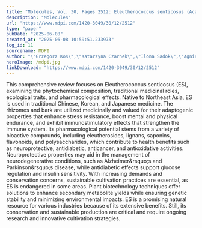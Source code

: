 ```yaml
---
title: "Molecules, Vol. 30, Pages 2512: Eleutherococcus senticosus (Acanthopanax senticosus): An Important Adaptogenic Plant"
description: "Molecules"
url: "https://www.mdpi.com/1420-3049/30/12/2512"
type: "paper"
pubDate: "2025-06-08"
created_at: "2025-06-08 10:59:51.233973"
log_id: 11
sourcename: MDPI
author: "\"Grzegorz Kos\",\"Katarzyna Czarnek\",\"Ilona Sadok\",\"Agnieszka Krzyszczak-Turczyn\",\"Paweł Kubica\",\"Karolina Fila\",\"Gizem Emre\",\"Małgorzata Tatarczak-Michalewska\",\"Małgorzata Latalska\",\"Eliza Blicharska\",\"Daniel Załuski\",\"Nazım Şekeroğlu\",\"Agnieszka Szopa\""
heroImage: /mdpi.jpg
linkDownload: "https://www.mdpi.com/1420-3049/30/12/2512"
---
```


This comprehensive review focuses on Eleutherococcus senticosus (ES), examining the phytochemical composition, traditional medicinal roles, ecological traits, and pharmacological effects. Native to Northeast Asia, ES is used in traditional Chinese, Korean, and Japanese medicine. The rhizomes and bark are utilized medicinally and valued for their adaptogenic properties that enhance stress resistance, boost mental and physical endurance, and exhibit immunostimulatory effects that strengthen the immune system. Its pharmacological potential stems from a variety of bioactive compounds, including eleutherosides, lignans, saponins, flavonoids, and polysaccharides, which contribute to health benefits such as neuroprotective, antidiabetic, anticancer, and antioxidative activities. Neuroprotective properties may aid in the management of neurodegenerative conditions, such as Alzheimer&amp;rsquo;s and Parkinson&amp;rsquo;s disease, while antidiabetic effects support glucose regulation and insulin sensitivity. With increasing demands and conservation concerns, sustainable cultivation practices are essential, as ES is endangered in some areas. Plant biotechnology techniques offer solutions to enhance secondary metabolite yields while ensuring genetic stability and minimizing environmental impacts. ES is a promising natural resource for various industries because of its extensive benefits. Still, its conservation and sustainable production are critical and require ongoing research and innovative cultivation strategies.
